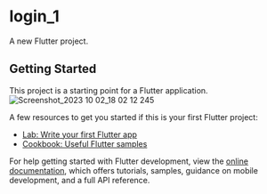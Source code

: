 # login_1

A new Flutter project.

## Getting Started

This project is a starting point for a Flutter application.![Screenshot_2023 10 02_18 02 12 245](https://github.com/standre-hue/login_v4/assets/66187962/758243a0-7f52-4e41-b150-36f738bdc660)


A few resources to get you started if this is your first Flutter project:

- [Lab: Write your first Flutter app](https://docs.flutter.dev/get-started/codelab)
- [Cookbook: Useful Flutter samples](https://docs.flutter.dev/cookbook)

For help getting started with Flutter development, view the
[online documentation](https://docs.flutter.dev/), which offers tutorials,
samples, guidance on mobile development, and a full API reference.
